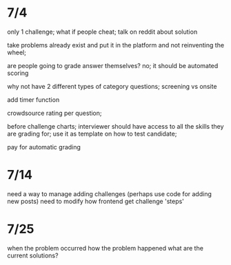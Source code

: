 # 7/4

only 1 challenge; 
what if people cheat; talk on reddit about solution

take problems already exist and put it in the platform and not reinventing the wheel;

are people going to grade answer themselves? no; it should be automated scoring

why not have 2 different types of category questions; screening vs onsite

add timer function

crowdsource rating per question; 

before challenge charts; interviewer should have access to all the skills they are grading for; use it as template on how to test candidate; 

pay for automatic grading 


# 7/14

need a way to manage adding challenges (perhaps use code for adding new posts)
need to modify how frontend get challenge 'steps'


# 7/25
when the problem occurred
how the problem happened
what are the current solutions?